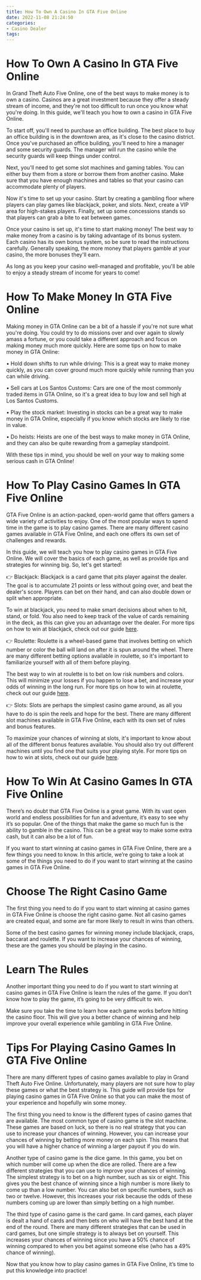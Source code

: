 ```yaml
---
title: How To Own A Casino In GTA Five Online
date: 2022-11-08 21:24:50
categories:
- Casino Dealer
tags:
---
```



#  How To Own A Casino In GTA Five Online

In Grand Theft Auto Five Online, one of the best ways to make money is to own a casino. Casinos are a great investment because they offer a steady stream of income, and they're not too difficult to run once you know what you're doing. In this guide, we'll teach you how to own a casino in GTA Five Online.

To start off, you'll need to purchase an office building. The best place to buy an office building is in the downtown area, as it's close to the casino district. Once you've purchased an office building, you'll need to hire a manager and some security guards. The manager will run the casino while the security guards will keep things under control.

Next, you'll need to get some slot machines and gaming tables. You can either buy them from a store or borrow them from another casino. Make sure that you have enough machines and tables so that your casino can accommodate plenty of players.

Now it's time to set up your casino. Start by creating a gambling floor where players can play games like blackjack, poker, and slots. Next, create a VIP area for high-stakes players. Finally, set up some concessions stands so that players can grab a bite to eat between games.

Once your casino is set up, it's time to start making money! The best way to make money from a casino is by taking advantage of its bonus system. Each casino has its own bonus system, so be sure to read the instructions carefully. Generally speaking, the more money that players gamble at your casino, the more bonuses they'll earn.

As long as you keep your casino well-managed and profitable, you'll be able to enjoy a steady stream of income for years to come!

#  How To Make Money In GTA Five Online

Making money in GTA Online can be a bit of a hassle if you're not sure what you're doing. You could try to do missions over and over again to slowly amass a fortune, or you could take a different approach and focus on making money much more quickly. Here are some tips on how to make money in GTA Online:

• Hold down shifts to run while driving: This is a great way to make money quickly, as you can cover ground much more quickly while running than you can while driving.

• Sell cars at Los Santos Customs: Cars are one of the most commonly traded items in GTA Online, so it's a great idea to buy low and sell high at Los Santos Customs.

• Play the stock market: Investing in stocks can be a great way to make money in GTA Online, especially if you know which stocks are likely to rise in value.

• Do heists: Heists are one of the best ways to make money in GTA Online, and they can also be quite rewarding from a gameplay standpoint.

With these tips in mind, you should be well on your way to making some serious cash in GTA Online!

#  How To Play Casino Games In GTA Five Online

GTA Five Online is an action-packed, open-world game that offers gamers a wide variety of activities to enjoy. One of the most popular ways to spend time in the game is to play casino games. There are many different casino games available in GTA Five Online, and each one offers its own set of challenges and rewards.

In this guide, we will teach you how to play casino games in GTA Five Online. We will cover the basics of each game, as well as provide tips and strategies for winning big. So, let's get started!

👉️ Blackjack: Blackjack is a card game that pits player against the dealer. The goal is to accumulate 21 points or less without going over, and beat the dealer's score. Players can bet on their hand, and can also double down or split when appropriate.

To win at blackjack, you need to make smart decisions about when to hit, stand, or fold. You also need to keep track of the value of cards remaining in the deck, as this can give you an advantage over the dealer. For more tips on how to win at blackjack, check out our guide [here](https://www.gta5-online.com/blackjack-tips/).

👉️ Roulette: Roulette is a wheel-based game that involves betting on which number or color the ball will land on after it is spun around the wheel. There are many different betting options available in roulette, so it's important to familiarize yourself with all of them before playing.

The best way to win at roulette is to bet on low risk numbers and colors. This will minimize your losses if you happen to lose a bet, and increase your odds of winning in the long run. For more tips on how to win at roulette, check out our guide [here](https://www.gta5-online.com/roulette-tips/).

👉️ Slots: Slots are perhaps the simplest casino game around, as all you have to do is spin the reels and hope for the best. There are many different slot machines available in GTA Five Online, each with its own set of rules and bonus features.

To maximize your chances of winning at slots, it's important to know about all of the different bonus features available. You should also try out different machines until you find one that suits your playing style. For more tips on how to win at slots, check out our guide [here](https://www.gta5-online.com/slots-guide/).

#  How To Win At Casino Games In GTA Five Online 

There’s no doubt that GTA Five Online is a great game. With its vast open world and endless possibilities for fun and adventure, it’s easy to see why it’s so popular. One of the things that make the game so much fun is the ability to gamble in the casino. This can be a great way to make some extra cash, but it can also be a lot of fun.

If you want to start winning at casino games in GTA Five Online, there are a few things you need to know. In this article, we’re going to take a look at some of the things you need to do if you want to start winning at the casino games in GTA Five Online.

# Choose The Right Casino Game 

The first thing you need to do if you want to start winning at casino games in GTA Five Online is choose the right casino game. Not all casino games are created equal, and some are far more likely to result in wins than others.

Some of the best casino games for winning money include blackjack, craps, baccarat and roulette. If you want to increase your chances of winning, these are the games you should be playing in the casino.

# Learn The Rules 

Another important thing you need to do if you want to start winning at casino games in GTA Five Online is learn the rules of the game. If you don’t know how to play the game, it’s going to be very difficult to win.

Make sure you take the time to learn how each game works before hitting the casino floor. This will give you a better chance of winning and help improve your overall experience while gambling in GTA Five Online.

#  Tips For Playing Casino Games In GTA Five Online

There are many different types of casino games available to play in Grand Theft Auto Five Online. Unfortunately, many players are not sure how to play these games or what the best strategy is. This guide will provide tips for playing casino games in GTA Five Online so that you can make the most of your experience and hopefully win some money.

The first thing you need to know is the different types of casino games that are available. The most common type of casino game is the slot machine. These games are based on luck, so there is no real strategy that you can use to increase your chances of winning. However, you can increase your chances of winning by betting more money on each spin. This means that you will have a higher chance of winning a larger payout if you do win.

Another type of casino game is the dice game. In this game, you bet on which number will come up when the dice are rolled. There are a few different strategies that you can use to improve your chances of winning. The simplest strategy is to bet on a high number, such as six or eight. This gives you the best chance of winning since a high number is more likely to come up than a low number. You can also bet on specific numbers, such as two or twelve. However, this increases your risk because the odds of these numbers coming up are lower than simply betting on a high number.

The third type of casino game is the card game. In card games, each player is dealt a hand of cards and then bets on who will have the best hand at the end of the round. There are many different strategies that can be used in card games, but one simple strategy is to always bet on yourself. This increases your chances of winning since you have a 50% chance of winning compared to when you bet against someone else (who has a 49% chance of winning).

Now that you know how to play casino games in GTA Five Online, it’s time to put this knowledge into practice!